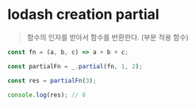 # lodash creation partial

> 함수의 인자를 받아서 함수를 반환한다. (부분 적용 함수)

```js
const fn = (a, b, c) => a + b + c;

const partialFn = _.partial(fn, 1, 2);

const res = partialFn(3);

console.log(res); // 6
```

